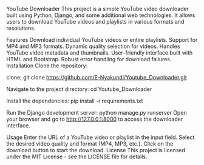 YouTube Downloader
This project is a simple YouTube video downloader built using Python, Django, and some additional web technologies. It allows users to download YouTube videos and playlists in various formats and resolutions.

Features
Download individual YouTube videos or entire playlists.
Support for MP4 and MP3 formats.
Dynamic quality selection for videos.
Handles YouTube video metadata and thumbnails.
User-friendly interface built with HTML and Bootstrap.
Robust error handling for download failures.
Installation
Clone the repository:

clone;
git clone https://github.com/E-Nyakundi/Youtube_Downloader.git

Navigate to the project directory:
cd Youtube_Downloader

Install the dependencies:
pip install -r requirements.txt

Run the Django development server:
python manage.py runserver
Open your browser and go to http://127.0.0.1:8000 to access the downloader interface.

Usage
Enter the URL of a YouTube video or playlist in the input field.
Select the desired video quality and format (MP4, MP3, etc.).
Click on the download button to start the download.
License
This project is licensed under the MIT License - see the LICENSE file for details.
